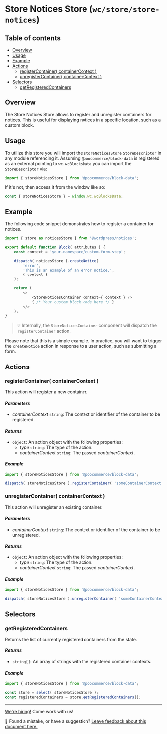 # Store Notices Store (`wc/store/store-notices`) <!-- omit in toc -->

## Table of contents <!-- omit in toc -->

-   [Overview](#overview)
-   [Usage](#usage)
-   [Example](#example)
-   [Actions](#actions)
    -   [registerContainer( containerContext )](#registercontainer-containercontext-)
    -   [unregisterContainer( containerContext )](#unregistercontainer-containercontext-)
-   [Selectors](#selectors)
    -   [getRegisteredContainers](#getregisteredcontainers)

## Overview

The Store Notices Store allows to register and unregister containers for notices. This is useful for displaying notices in a specific location, such as a custom block.

## Usage

To utilize this store you will import the `storeNoticesStore` `StoreDescriptor` in any module referencing it. Assuming `@poocommerce/block-data` is registered as an external pointing to `wc.wcBlocksData` you can import the `StoreDescriptor` via:

```js
import { storeNoticesStore } from '@poocommerce/block-data';
```

If it's not, then access it from the window like so:

```js
const { storeNoticesStore } = window.wc.wcBlocksData;
```

## Example

The following code snippet demonstrates how to register a container for notices.

```js
import { store as noticesStore } from '@wordpress/notices';

export default function Block( attributes ) {
	const context = 'your-namespace/custom-form-step';

	dispatch( noticesStore ).createNotice(
		'error',
		'This is an example of an error notice.',
		{ context }
	);

	return (
		<>
			<StoreNoticesContainer context={ context } />
			{ /* Your custom block code here */ }
		</>
	);
}
```

> 💡 Internally, the `StoreNoticesContainer` component will dispatch the `registerContainer` action.

Please note that this is a simple example. In practice, you will want to trigger the `createNotice` action in response to a user action, such as submitting a form.

## Actions

### registerContainer( containerContext )

This action will register a new container.

#### _Parameters_ <!-- omit in toc -->

-   _containerContext_ `string`: The context or identifier of the container to be registered.

#### _Returns_ <!-- omit in toc -->

-   `object`: An action object with the following properties:
    -   _type_ `string`: The type of the action.
    -   _containerContext_ `string`: The passed _containerContext_.

#### _Example_ <!-- omit in toc -->

```javascript
import { storeNoticesStore } from '@poocommerce/block-data';

dispatch( storeNoticesStore ).registerContainer( 'someContainerContext' );
```

### unregisterContainer( containerContext )

This action will unregister an existing container.

#### _Parameters_ <!-- omit in toc -->

-   _containerContext_ `string`: The context or identifier of the container to be unregistered.

#### _Returns_ <!-- omit in toc -->

-   `object`: An action object with the following properties:
    -   _type_ `string`: The type of the action.
    -   _containerContext_ `string`: The passed _containerContext_.

#### _Example_ <!-- omit in toc -->

```js
import { storeNoticesStore } from '@poocommerce/block-data';

dispatch( storeNoticesStore ).unregisterContainer( 'someContainerContext' );
```

## Selectors

### getRegisteredContainers

Returns the list of currently registered containers from the state.

#### _Returns_ <!-- omit in toc -->

-   `string[]`: An array of strings with the registered container contexts.

#### _Example_ <!-- omit in toc -->

```js
import { storeNoticesStore } from '@poocommerce/block-data';

const store = select( storeNoticesStore );
const registeredContainers = store.getRegisteredContainers();
```

<!-- FEEDBACK -->

---

[We're hiring!](https://poocommerce.com/careers/) Come work with us!

🐞 Found a mistake, or have a suggestion? [Leave feedback about this document here.](https://github.com/poocommerce/poocommerce/issues/new?assignees=&labels=type%3A+documentation&template=suggestion-for-documentation-improvement-correction.md&title=Feedback%20on%20./docs/third-party-developers/extensibility/data-store/validation.md)

<!-- /FEEDBACK -->
